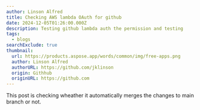 ```yaml
---
author: Linson Alfred
title: Checking AWS lambda OAuth for github
date: 2024-12-05T01:26:00.000Z
description: Testing github lambda auth the permission and testing
tags:
  - blogs
searchExclude: true
thumbnail:
  url: https://products.aspose.app/words/common/img/free-apps.png
  author: Linson Alfred
  authorURL: https://github.com/jklinson
  origin: Githhub
  originURL: https://github.com
---
```

This post is checking wheather  it automatically merges the changes to main branch or not.
